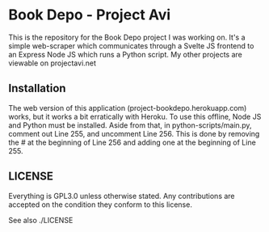 # Book Depo - Project Avi

This is the repository for the Book Depo project I was working on. It's a simple web-scraper which communicates through a Svelte JS frontend to an Express Node JS which runs a Python script. My other projects are viewable on projectavi.net

## Installation

The web version of this application (project-bookdepo.herokuapp.com) works, but it works a bit erratically with Heroku. To use this offline, Node JS and Python must be installed. Aside from that, in python-scripts/main.py, comment out Line 255, and uncomment Line 256. This is done by removing the # at the beginning of Line 256 and adding one at the beginning of Line 255.

## LICENSE

Everything is GPL3.0 unless otherwise stated. Any contributions are accepted on the condition they conform to this license.

See also ./LICENSE
